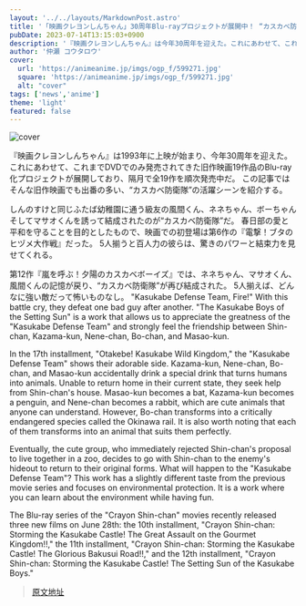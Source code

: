 ```yaml
---
layout: '../../layouts/MarkdownPost.astro'
title: '「映画クレヨンしんちゃん」30周年Blu-rayプロジェクトが展開中！ “カスカベ防衛隊”の活躍シーンを紹介'
pubDate: 2023-07-14T13:15:03+0900
description: '『映画クレヨンしんちゃん』は今年30周年を迎えた。これにあわせて、これまでDVDでのみ発売されてきた旧作映画19作品のBlu-ray化プロジェクトが展開している。この記事ではそんな旧作映画でも出番の多い、“カスカベ防衛隊”の活躍シーンを紹介する。'
author: '仲瀬 コウタロウ'
cover:
  url: 'https://animeanime.jp/imgs/ogp_f/599271.jpg'
  square: 'https://animeanime.jp/imgs/ogp_f/599271.jpg'
  alt: "cover"
tags: ['news','anime']
theme: 'light'
featured: false
---
```


![cover](https://animeanime.jp/imgs/ogp_f/599271.jpg)

『映画クレヨンしんちゃん』は1993年に上映が始まり、今年30周年を迎えた。 これにあわせて、これまでDVDでのみ発売されてきた旧作映画19作品のBlu-ray化プロジェクトが展開しており、隔月で全19作を順次発売中だ。 この記事ではそんな旧作映画でも出番の多い、“カスカベ防衛隊”の活躍シーンを紹介する。

しんのすけと同じふたば幼稚園に通う級友の風間くん、ネネちゃん、ボーちゃんそしてマサオくんを誘って結成されたのが“カスカベ防衛隊”だ。 春日部の愛と平和を守ることを目的としたもので、映画での初登場は第6作の『電撃！ブタのヒヅメ大作戦』だった。 5人揃うと百人力の彼らは、驚きのパワーと結束力を見せてくれる。

第12作『嵐を呼ぶ！夕陽のカスカベボーイズ』では、ネネちゃん、マサオくん、風間くんの記憶が戻り、“カスカベ防衛隊”が再び結成された。 5人揃えば、どんなに強い敵だって怖いものなし。
"Kasukabe Defense Team, Fire!" With this battle cry, they defeat one bad guy after another. "The Kasukabe Boys of the Setting Sun" is a work that allows us to appreciate the greatness of the "Kasukabe Defense Team" and strongly feel the friendship between Shin-chan, Kazama-kun, Nene-chan, Bo-chan, and Masao-kun.

In the 17th installment, "Otakebe! Kasukabe Wild Kingdom," the "Kasukabe Defense Team" shows their adorable side. Kazama-kun, Nene-chan, Bo-chan, and Masao-kun accidentally drink a special drink that turns humans into animals. Unable to return home in their current state, they seek help from Shin-chan's house. Masao-kun becomes a bat, Kazama-kun becomes a penguin, and Nene-chan becomes a rabbit, which are cute animals that anyone can understand. However, Bo-chan transforms into a critically endangered species called the Okinawa rail. It is also worth noting that each of them transforms into an animal that suits them perfectly.

Eventually, the cute group, who immediately rejected Shin-chan's proposal to live together in a zoo, decides to go with Shin-chan to the enemy's hideout to return to their original forms. What will happen to the "Kasukabe Defense Team"? This work has a slightly different taste from the previous movie series and focuses on environmental protection. It is a work where you can learn about the environment while having fun.

The Blu-ray series of the "Crayon Shin-chan" movies recently released three new films on June 28th: the 10th installment, "Crayon Shin-chan: Storming the Kasukabe Castle! The Great Assault on the Gourmet Kingdom!!," the 11th installment, "Crayon Shin-chan: Storming the Kasukabe Castle! The Glorious Bakusui Road!!," and the 12th installment, "Crayon Shin-chan: Storming the Kasukabe Castle! The Setting Sun of the Kasukabe Boys."

>[原文地址](https://animeanime.jp/article/2023/07/14/78606.html)  